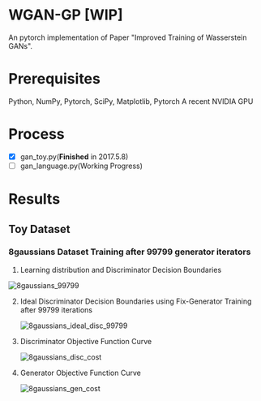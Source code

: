 # WGAN-GP [WIP]
An pytorch implementation of Paper "Improved Training of Wasserstein GANs".

# Prerequisites

Python, NumPy, Pytorch, SciPy, Matplotlib, Pytorch
A recent NVIDIA GPU

# Process

- [x] gan_toy.py(**Finished** in 2017.5.8)
- [ ] gan_language.py(Working Progress)

# Results

## Toy Dataset

### **8gaussians** Dataset Training after **99799 generator iterators** 

1. Learning distribution and Discriminator Decision Boundaries

![8gaussians_99799](results/8gaussians_99799.jpg)

2. Ideal Discriminator Decision Boundaries using Fix-Generator Training after 99799 iterations

   ![8gaussians_ideal_disc_99799](results/8gaussians_ideal_disc_99799.jpg)

3. Discriminator Objective Function Curve

   ![8gaussians_disc_cost](results/8gaussians_disc_cost.jpg)

4. Generator Objective Function Curve

   ![8gaussians_gen_cost](results/8gaussians_gen_cost.jpg)